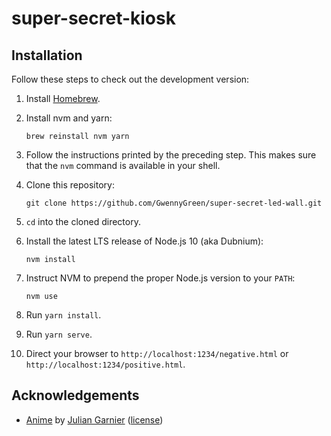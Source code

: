 # super-secret-kiosk

## Installation

Follow these steps to check out the development version:

1. Install [Homebrew](https://brew.sh/).

2. Install nvm and yarn:

    ```
    brew reinstall nvm yarn
    ```

3. Follow the instructions printed by the preceding step. This
   makes sure that the `nvm` command is available in your shell.

4. Clone this repository:

    ```
    git clone https://github.com/GwennyGreen/super-secret-led-wall.git
    ```

5. `cd` into the cloned directory.

6. Install the latest LTS release of Node.js 10 (aka Dubnium):

    ```
    nvm install
    ```

7. Instruct NVM to prepend the proper Node.js version to your `PATH`:

    ```
    nvm use
    ```

8. Run `yarn install`.

9. Run `yarn serve`.

10. Direct your browser to `http://localhost:1234/negative.html` or `http://localhost:1234/positive.html`.

## Acknowledgements

- [Anime](http://animejs.com/) by [Julian Garnier](https://github.com/juliangarnier) ([license](https://github.com/juliangarnier/anime/blob/69131dc2a9fee58de6a9a986015a78341a15deca/LICENSE.md))
